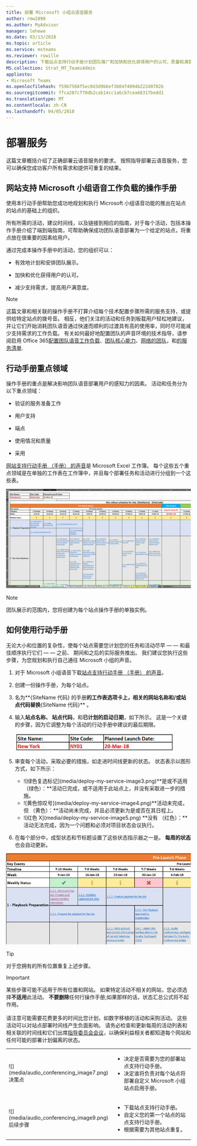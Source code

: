```yaml
---
title: 部署 Microsoft 小组云语音服务
author: rmw2890
ms.author: MyAdvisor
manager: lehewe
ms.date: 03/13/2018
ms.topic: article
ms.service: msteams
ms.reviewer: rowille
description: 下载站点支持行动手册计划团队推广和加快和优化获得用户的认可，质量和满意的感觉。
MS.collection: Strat_MT_TeamsAdmin
appliesto:
- Microsoft Teams
ms.openlocfilehash: f59b7568f5ec0d3d9b6ef3b04f4094b222d0702b
ms.sourcegitcommit: ffca287cf70db2cab14cc1a6cb7cea68317bedd1
ms.translationtype: MT
ms.contentlocale: zh-CN
ms.lasthandoff: 04/05/2018
---
```

# <a name="deploy-my-service"></a>部署服务

这篇文章概括介绍了正确部署云语音服务的要求。 按照指导部署云语音服务，您可以确保您成功客户所有需求和提供可重复的结果。

## <a name="site-enablement-playbook-for-microsoft-teams-voice-workloads"></a>网站支持 Microsoft 小组语音工作负载的操作手册

使用本行动手册帮助您成功地规划和执行 Microsoft 小组语音功能的推出在站点的站点的基础上的组织。

所有所需的活动，建议时间线，以及链接到相应的指南，对于每个活动，包括本操作手册介绍了端到端指南，可帮助确保成功团队语音部署为一个给定的站点，将重点放在很重要的因素给用户。

通过完成本操作手册中的活动，您的组织可以：

-   有效地计划和安排团队展示。

-   加快和优化获得用户的认可。

-   减少支持需求，提高用户满意度。

> [!NOTE]
> 这篇文章和相关联的操作手册不打算介绍每个技术配置步骤所需的服务支持，或提供给特定站点的拨号音。 相反，他们关注的活动和任务到板载用户轻松地建议，并让它们开始消耗团队语音通过快速而顺利的过渡具有高的使用率，同时尽可能减少支持需求的工作负载。 有关如何最好地配置团队的声音环境的技术指导，请参阅启用 Office 365[配置团队语音工作负载](https://docs.microsoft.com/MicrosoftTeams/onboarding-checklist-configure-cloud-voice-workloads-in-Microsoft-Teams)、[团队核心能力](https://docs.microsoft.com/MicrosoftTeams/onboarding-checklist-configure-microsoft-teams-core-capabilities)、[网络的团队](https://docs.microsoft.com/MicrosoftTeams/onboarding-checklist-configure-networking)，和[的服务清单](https://docs.microsoft.com/MicrosoftTeams/onboarding-checklist-enable-office-365).

<!--ENDOFSECTION-->

## <a name="playbook-focus-areas"></a>行动手册重点领域

操作手册的重点是解决影响团队语音部署用户的感知力的因素。 活动和任务分为以下重点领域：

-   验证的服务准备工作

-   用户支持

-   端点

-   使用情况和质量

-   采用

[网站支持行动手册 （手册） 的声音](https://github.com/MicrosoftDocs/OfficeDocs-SkypeForBusiness/blob/live/Teams/downloads/site-enablement-playbook-for-voice-(playbook).xlsx?raw=true)是 Microsoft Excel 工作簿。 每个这些五个重点领域是在单独的工作表在工作簿中，并且每个部署任务和活动进行分组到一个这些表。

![操作手册的屏幕抓图](media/deploy-my-service-image1.png "操作手册的屏幕抓图")

> [!NOTE]
> 团队展示的范围内，您将创建为每个站点操作手册的单独实例。

<!--ENDOFSECTION-->

## <a name="how-to-use-the-playbook"></a>如何使用行动手册

无论大小和位置的复杂性，使每个站点需要您计划您的任务和活动尽早 — — 和最佳顺序执行它们 — — 之前、 期间和之后的实际服务推出。 我们建议您执行这些步骤，为您规划和执行自己通往 Microsoft 小组的声音。

1.  对于 Microsoft 小组语音下载[站点支持行动手册 （手册） 的声音](https://github.com/MicrosoftDocs/OfficeDocs-SkypeForBusiness/blob/live/Teams/downloads/site-enablement-playbook-for-voice-(playbook).xlsx?raw=true)。

2.  创建一份操作手册，为每个站点。

3.  名为**{SiteName 代码} 的手册**的工作表选项卡上，相关的网站名称和/或站点代码替换**{SiteName 代码}** 。

4.  输入**站点名称、 站点代码**，和**已计划的启动日期**，如下所示。 这是一个关键的步骤，因为它调整为每个活动的行动手册中建议的最后期限。

    ![与纽约、 站点代码 NY01 和 20-3 月 3 日-18 日期计划的启动的站点名称的示例](media/deploy-my-service-image2.png "与纽约、 站点代码 NY01 和 20-3 月 3 日-18 日期计划的启动的站点名称的示例")

5.  审查每个活动，采取必要的措施，如走进时间线更新的状态。 状态表示以图形方式，如下所示：
    <ul>
    <li>![绿色复选标记](media/deploy-my-service-image3.png)**是或不适用 （绿色）：**活动已完成，或不适用于此站点上，并没有采取进一步的措施。</li>
    <li>![黄色惊叹号](media/deploy-my-service-image4.png)**活动未完成，但 （黄色）：**活动尚未完成，并且必须更新为是或否在其日程上。</li>
    <li>![红色 X](media/deploy-my-service-image5.png) **没有 （红色）：**活动无法完成，因为一个问题和必须对项目状态会议执行。</li></ul>

6.  在每个部分中，成型状态和节标题设置了这些状态指示器之一是。 **每周的状态**也会自动更新。

![每周状态汇总操作手册中的屏幕快照](media/deploy-my-service-image6.png "每周状态汇总操作手册中的屏幕快照")

> [!TIP]
> 对于您拥有的所有位置重复上述步骤。


> [!IMPORTANT]
> 某些步骤可能不适用于所有位置和网站。 如果特定活动不相关的网站，您必须选择**不适用**此活动。 **不要删除**任何行操作手册;如果那样的话，状态汇总公式将不起作用。<br/><br/>
请注意可能需要花费更多的时间比您计划，如数字移植的活动和采购活动。 这些活动可以对站点部署时间线产生负面影响。 请务必检查和更新每周的活动列表和相关联的时间线和它们出席[指导委员会会议](https://docs.microsoft.com/MicrosoftTeams/envision-steering-committee-complete-guide)，以确保利益相关者都知道每个网站和任何可能的部署计划偏离的状态。


<table>
<tr><td>![](media/audio_conferencing_image7.png) <br/>决策点</td><td><ul><li>决定是否需要为您的部署站点支持行动手册。</li><li>决定谁将负责对每个站点将部署自定义 Microsoft 小组站点启用手册。</li></ul></td></tr>
<tr><td>![](media/audio_conferencing_image9.png)<br/>后续步骤</td><td><ul><li>下载站点支持行动手册。</li><li>自定义您的第一个站点的站点支持行动手册。</li><li>根据需要为其他站点重复。</li></ul></td></tr>
</table>

<!--ENDOFSECTION-->